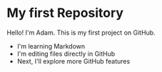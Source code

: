 # My first Repository

Hello! I'm Adam. This is my first project on GitHub.
- I'm learning Markdown
- I'm editing files directly in GitHub
- Next, I'll explore more GitHub features
